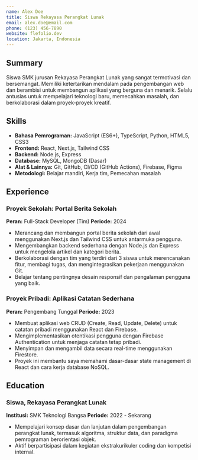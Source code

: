 ```yaml
---
name: Alex Doe
title: Siswa Rekayasa Perangkat Lunak
email: alex.doe@email.com
phone: (123) 456-7890
website: flefolio.dev
location: Jakarta, Indonesia
---
```


## Summary

Siswa SMK jurusan Rekayasa Perangkat Lunak yang sangat termotivasi dan bersemangat. Memiliki ketertarikan mendalam pada pengembangan web dan berambisi untuk membangun aplikasi yang berguna dan menarik. Selalu antusias untuk mempelajari teknologi baru, memecahkan masalah, dan berkolaborasi dalam proyek-proyek kreatif.

## Skills

- **Bahasa Pemrograman:** JavaScript (ES6+), TypeScript, Python, HTML5, CSS3
- **Frontend:** React, Next.js, Tailwind CSS
- **Backend:** Node.js, Express
- **Database:** MySQL, MongoDB (Dasar)
- **Alat & Lainnya:** Git, GitHub, CI/CD (GitHub Actions), Firebase, Figma
- **Metodologi:** Belajar mandiri, Kerja tim, Pemecahan masalah

## Experience

### Proyek Sekolah: Portal Berita Sekolah
**Peran:** Full-Stack Developer (Tim)
**Periode:** 2024
- Merancang dan membangun portal berita sekolah dari awal menggunakan Next.js dan Tailwind CSS untuk antarmuka pengguna.
- Mengembangkan backend sederhana dengan Node.js dan Express untuk mengelola artikel dan kategori berita.
- Berkolaborasi dengan tim yang terdiri dari 3 siswa untuk merencanakan fitur, membagi tugas, dan mengintegrasikan pekerjaan menggunakan Git.
- Belajar tentang pentingnya desain responsif dan pengalaman pengguna yang baik.

### Proyek Pribadi: Aplikasi Catatan Sederhana
**Peran:** Pengembang Tunggal
**Periode:** 2023
- Membuat aplikasi web CRUD (Create, Read, Update, Delete) untuk catatan pribadi menggunakan React dan Firebase.
- Mengimplementasikan otentikasi pengguna dengan Firebase Authentication untuk menjaga catatan tetap pribadi.
- Menyimpan dan mengambil data secara real-time menggunakan Firestore.
- Proyek ini membantu saya memahami dasar-dasar state management di React dan cara kerja database NoSQL.

## Education

### Siswa, Rekayasa Perangkat Lunak
**Institusi:** SMK Teknologi Bangsa
**Periode:** 2022 - Sekarang
- Mempelajari konsep dasar dan lanjutan dalam pengembangan perangkat lunak, termasuk algoritma, struktur data, dan paradigma pemrograman berorientasi objek.
- Aktif berpartisipasi dalam kegiatan ekstrakurikuler coding dan kompetisi internal.
